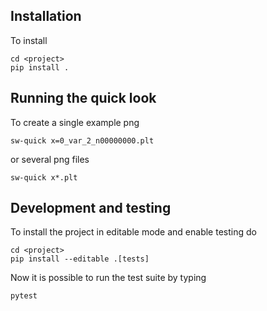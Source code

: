 ## Installation
To install 
```
cd <project>
pip install .
```

## Running the quick look
To create a single example png
```
sw-quick x=0_var_2_n00000000.plt
```
or several png files
```
sw-quick x*.plt
```

## Development and testing
To install the project in editable mode and enable testing do
```
cd <project>
pip install --editable .[tests]
```
Now it is possible to run the test suite by typing
```
pytest
```
